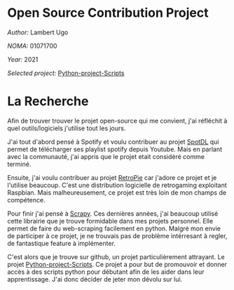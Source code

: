 # Open Source Contribution Project

*Author:* Lambert Ugo

*NOMA:* 01071700

*Year:* 2021

*Selected project:*  [Python-project-Scripts](https://github.com/larymak/Python-project-Scripts)

# La Recherche

Afin de trouver trouver le projet open-source qui me convient, j'ai réfléchit à quel outils/logiciels j'utilise tout les jours. 

J'ai tout d'abord pensé à Spotify et voulu contribuer au projet [SpotDL](https://github.com/spotDL/spotify-downloader) qui permet de télécharger ses playlist spotify depuis Youtube. Mais en parlant avec la communauté, j'ai appris que le projet etait considéré comme terminé. 

Ensuite, j'ai voulu contribuer au projet [RetroPie](https://github.com/RetroPie/RetroPie-Setup) car j'adore ce projet et je l'utilise beaucoup. C'est une distribution logicielle de retrogaming exploitant Raspbian. Mais malheureusement, ce projet est très loin de mon champs de compétence. 

Pour finir j'ai pensé à [Scrapy](https://github.com/scrapy/scrapy). Ces dernières années, j'ai beaucoup utilisé cette librairie que je trouve formidable dans mes projets personnel. Elle permet de faire du web-scraping facilement en python. Malgré mon envie de participer à ce projet, je ne trouvais pas de problème intérresant à regler, de fantastique feature à implémenter. 

C'est alors que je trouve sur github, un projet particulièrement attrayant. Le projet [Python-project-Scripts](https://github.com/larymak/Python-project-Scripts). Ce projet a pour but de promouvoir et donner accès à des scripts python pour débutant afin de les aider dans leur apprentissage. J'ai donc décider de jeter mon dévolu sur lui.



